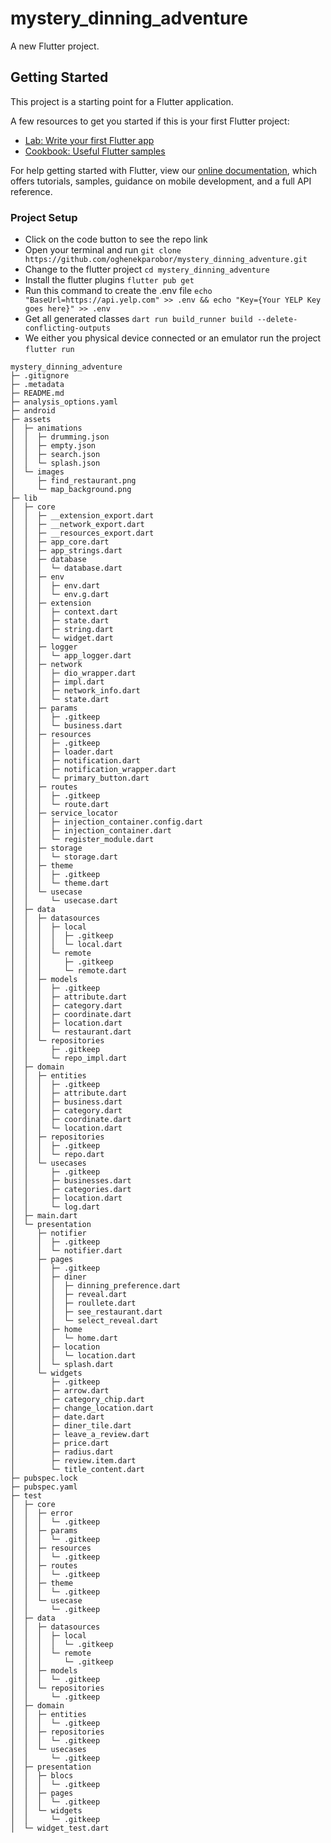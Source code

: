 # mystery_dinning_adventure

A new Flutter project.

## Getting Started

This project is a starting point for a Flutter application.

A few resources to get you started if this is your first Flutter project:

- [Lab: Write your first Flutter app](https://flutter.dev/docs/get-started/codelab)
- [Cookbook: Useful Flutter samples](https://flutter.dev/docs/cookbook)

For help getting started with Flutter, view our
[online documentation](https://flutter.dev/docs), which offers tutorials,
samples, guidance on mobile development, and a full API reference.

### Project Setup
- Click on the code button to see the repo link
- Open your terminal and run ``` git clone https://github.com/oghenekparobor/mystery_dinning_adventure.git ```
- Change to the flutter project ```cd mystery_dinning_adventure ```
- Install the flutter plugins ```flutter pub get```
- Run this command to create the .env file ``` echo "BaseUrl=https://api.yelp.com" >> .env && echo "Key={Your YELP Key goes here}" >> .env ```
- Get all generated classes ```dart run build_runner build --delete-conflicting-outputs```
- We either you physical device connected or an emulator run the project ```flutter run```

```
mystery_dinning_adventure
├─ .gitignore
├─ .metadata
├─ README.md
├─ analysis_options.yaml
├─ android
├─ assets
│  ├─ animations
│  │  ├─ drumming.json
│  │  ├─ empty.json
│  │  ├─ search.json
│  │  └─ splash.json
│  └─ images
│     ├─ find_restaurant.png
│     └─ map_background.png
├─ lib
│  ├─ core
│  │  ├─ __extension_export.dart
│  │  ├─ __network_export.dart
│  │  ├─ __resources_export.dart
│  │  ├─ app_core.dart
│  │  ├─ app_strings.dart
│  │  ├─ database
│  │  │  └─ database.dart
│  │  ├─ env
│  │  │  ├─ env.dart
│  │  │  └─ env.g.dart
│  │  ├─ extension
│  │  │  ├─ context.dart
│  │  │  ├─ state.dart
│  │  │  ├─ string.dart
│  │  │  └─ widget.dart
│  │  ├─ logger
│  │  │  └─ app_logger.dart
│  │  ├─ network
│  │  │  ├─ dio_wrapper.dart
│  │  │  ├─ impl.dart
│  │  │  ├─ network_info.dart
│  │  │  └─ state.dart
│  │  ├─ params
│  │  │  ├─ .gitkeep
│  │  │  └─ business.dart
│  │  ├─ resources
│  │  │  ├─ .gitkeep
│  │  │  ├─ loader.dart
│  │  │  ├─ notification.dart
│  │  │  ├─ notification_wrapper.dart
│  │  │  └─ primary_button.dart
│  │  ├─ routes
│  │  │  ├─ .gitkeep
│  │  │  └─ route.dart
│  │  ├─ service_locator
│  │  │  ├─ injection_container.config.dart
│  │  │  ├─ injection_container.dart
│  │  │  └─ register_module.dart
│  │  ├─ storage
│  │  │  └─ storage.dart
│  │  ├─ theme
│  │  │  ├─ .gitkeep
│  │  │  └─ theme.dart
│  │  └─ usecase
│  │     └─ usecase.dart
│  ├─ data
│  │  ├─ datasources
│  │  │  ├─ local
│  │  │  │  ├─ .gitkeep
│  │  │  │  └─ local.dart
│  │  │  └─ remote
│  │  │     ├─ .gitkeep
│  │  │     └─ remote.dart
│  │  ├─ models
│  │  │  ├─ .gitkeep
│  │  │  ├─ attribute.dart
│  │  │  ├─ category.dart
│  │  │  ├─ coordinate.dart
│  │  │  ├─ location.dart
│  │  │  └─ restaurant.dart
│  │  └─ repositories
│  │     ├─ .gitkeep
│  │     └─ repo_impl.dart
│  ├─ domain
│  │  ├─ entities
│  │  │  ├─ .gitkeep
│  │  │  ├─ attribute.dart
│  │  │  ├─ business.dart
│  │  │  ├─ category.dart
│  │  │  ├─ coordinate.dart
│  │  │  └─ location.dart
│  │  ├─ repositories
│  │  │  ├─ .gitkeep
│  │  │  └─ repo.dart
│  │  └─ usecases
│  │     ├─ .gitkeep
│  │     ├─ businesses.dart
│  │     ├─ categories.dart
│  │     ├─ location.dart
│  │     └─ log.dart
│  ├─ main.dart
│  └─ presentation
│     ├─ notifier
│     │  ├─ .gitkeep
│     │  └─ notifier.dart
│     ├─ pages
│     │  ├─ .gitkeep
│     │  ├─ diner
│     │  │  ├─ dinning_preference.dart
│     │  │  ├─ reveal.dart
│     │  │  ├─ roullete.dart
│     │  │  ├─ see_restaurant.dart
│     │  │  └─ select_reveal.dart
│     │  ├─ home
│     │  │  └─ home.dart
│     │  ├─ location
│     │  │  └─ location.dart
│     │  └─ splash.dart
│     └─ widgets
│        ├─ .gitkeep
│        ├─ arrow.dart
│        ├─ category_chip.dart
│        ├─ change_location.dart
│        ├─ date.dart
│        ├─ diner_tile.dart
│        ├─ leave_a_review.dart
│        ├─ price.dart
│        ├─ radius.dart
│        ├─ review.item.dart
│        └─ title_content.dart
├─ pubspec.lock
├─ pubspec.yaml
├─ test
│  ├─ core
│  │  ├─ error
│  │  │  └─ .gitkeep
│  │  ├─ params
│  │  │  └─ .gitkeep
│  │  ├─ resources
│  │  │  └─ .gitkeep
│  │  ├─ routes
│  │  │  └─ .gitkeep
│  │  ├─ theme
│  │  │  └─ .gitkeep
│  │  └─ usecase
│  │     └─ .gitkeep
│  ├─ data
│  │  ├─ datasources
│  │  │  ├─ local
│  │  │  │  └─ .gitkeep
│  │  │  └─ remote
│  │  │     └─ .gitkeep
│  │  ├─ models
│  │  │  └─ .gitkeep
│  │  └─ repositories
│  │     └─ .gitkeep
│  ├─ domain
│  │  ├─ entities
│  │  │  └─ .gitkeep
│  │  ├─ repositories
│  │  │  └─ .gitkeep
│  │  └─ usecases
│  │     └─ .gitkeep
│  ├─ presentation
│  │  ├─ blocs
│  │  │  └─ .gitkeep
│  │  ├─ pages
│  │  │  └─ .gitkeep
│  │  └─ widgets
│  │     └─ .gitkeep
│  └─ widget_test.dart

```